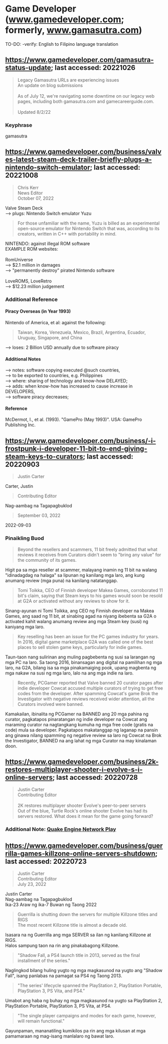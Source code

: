# Game Developer (www.gamedeveloper.com; formerly, www.gamasutra.com)

TO-DO: -verify: English to Filipino language translation

## https://www.gamedeveloper.com/gamasutra-status-update; last accessed: 20221026

> Legacy Gamasutra URLs are experiencing issues<br/>
> An update on blog submissions<br/>
> <br/>
> As of July 12, we're navigating some downtime on our legacy web pages, including both gamasutra.com and gamecareerguide.com. <br/>
> <br/>
> Updated 8/2/22

### Keyphrase

gamasutra

## https://www.gamedeveloper.com/business/valves-latest-steam-deck-trailer-briefly-plugs-a-nintendo-switch-emulator; last accessed: 20221008

> Chris Kerr<br/>
> News Editor<br/>
> October 07, 2022

Valve Steam Deck<br/>
--> plugs: Nintendo Switch emulator Yuzu

> For those unfamiliar with the name, Yuzu is billed as an experimental open-source emulator for Nintendo Switch that was, according to its creators, written in C++ with portability in mind.

NINTENDO: against illegal ROM software<br/>
EXAMPLE ROM websites:<br/>
<br/>
RomUniverse<br/>
--> $2.1 million in damages<br/>
-->  "permanently destroy" pirated Nintendo software<br/>
<br/>
LoveROMS, LoveRetro<br/>
--> $12.23 million judgement

### Additional Reference

#### Piracy Overseas (in Year 1993)

Nintendo of America, et al: against the following:<br/>

> Taiwan, Korea, Venezuela, Mexico, Brazil, Argentina, Ecuador, Uruguay, Singapore, and China

--> loses: 2 Billion USD annually due to software piracy<br/>

#### Additional Notes
--> notes: software copying executed @such countries,<br/> 
--> to be exported to countries, e.g. Philippines<br/>
--> where: sharing of technology and know-how DELAYED;<br/>
--> adds: when know-how has increased to cause increase in DEVELOPERS,<br/> 
--> software piracy decreases;

#### Reference

McDermot, l., et al. (1993). "GamePro (May 1993)". USA: GamePro Publishing Inc.

## https://www.gamedeveloper.com/business/-i-frostpunk-i-developer-11-bit-to-end-giving-steam-keys-to-curators; last accessed: 20220903

>    Justin Carter

Carter, Justin

>    Contributing Editor

Nag-aambag na Tagapagbuklod

>    September 03, 2022

2022-09-03

### Pinaikling Buod

>    Beyond the resellers and scammers, 11 bit freely admitted that what reviews it receives from Curators didn't seem to "bring any value" for the community of its games. 

Higit pa sa mga reseller at scammer, malayang inamin ng 11 bit na walang "idinadagdag na halaga" sa lipunan ng kanilang mga laro, ang kung anumang review (mga puna) na kanilang natatanggap.

> Tomi Toikka, CEO of Finnish developer Makea Games, corroborated 11 bit's claim, saying that Steam keys to his games would soon be resold at G2A or activated without any reviews to show for it.

Sinang-ayunan ni Tomi Toikka, ang CEO ng Finnish developer na Makea Games, ang saad ng 11 bit, at sinabing agad na niyang ibebenta sa G2A o activated kahit walang anumang review ang mga Steam key (susi) ng kaniyang mga laro. 

> Key reselling has been an issue for the PC games industry for years. In 2016, digital game marketplace G2A was called one of the best places to sell stolen game keys, particularly for indie games.

Taun-taon nang sulirinan ang muling pagbebenta ng susi sa larangan ng mga PC na laro. Sa taong 2016, binansagan ang digital na pamilihan ng mga laro, na G2A, bilang isa sa mga pinakamaiging pook, upang magbenta ng mga nakaw na susi ng mga laro, lalo na ang mga indie na laro.

>    Recently, PCGamer reported that Valve banned 20 curator pages after indie developer Cowcat accused multiple curators of trying to get free codes from the developer. After spamming Cowcat's game Brok the Investigator with negative reviews received wider attention, all the Curators involved were banned.

Kamakailan, ibinalita ng PCGamer na BANNED ang 20 mga pahina ng curator, pagkatapos pinaratangan ng indie developer na Cowcat ang maraming curator na nagtangkang kumuha ng mga free code (gratis na code) mula sa developer. Pagkatapos makatanggap ng laganap na pansin ang ginawa nilang spamming ng negative review sa laro ng Cowcat na Brok the Investigator, BANNED na ang lahat ng mga Curator na may kinalaman doon.


## https://www.gamedeveloper.com/business/2k-restores-multiplayer-shooter-i-evolve-s-i-online-servers; last accessed: 20220728

> Justin Carter<br/>
> Contributing Editor<br/>
> <br/>
> 2K restores multiplayer shooter Evolve's peer-to-peer servers<br/>
> Out of the blue, Turtle Rock's online shooter Evolve has had its servers restored. What does it mean for the game going forward?

### Additional Note: [Quake Engine Network Play](https://github.com/usbong/newsletters/blob/main/notes/LessonsLearned/wikipediaDotOrg.md)

## https://www.gamedeveloper.com/business/guerrilla-games-killzone-online-servers-shutdown; last accessed: 20220723

> Justin Carter<br/>
> Contributing Editor<br/>
> July 23, 2022

Justin Carter<br/>
Nag-aambag na Tagapagbuklod<br/>
Ika-23 Araw ng ika-7 Buwan ng Taong 2022

> Guerrilla is shutting down the servers for multiple Killzone titles and RIGS<br/>
> The most recent Killzone title is almost a decade old.

Isasara na ng Guerrilla ang mga SERVER sa ilan ng kanilang Killzone at RIGS.<br/>
Halos sampung taon na rin ang pinakabagong Killzone.

> "Shadow Fall, a PS4 launch title in 2013, served as the final installment of the series."

Naglingkod bilang huling yugto ng mga magkasunod na yugto ang "Shadow Fall", isang panlabas na pamagat sa PS4 ng Taong 2013.

> "The series' lifecycle spanned the PlayStation 2, PlayStation Portable, PlayStation 3, PS Vita, and PS4."

Umabot ang haba ng buhay ng mga magkasunod na yugto sa PlayStation 2, PlayStation Portable, PlayStation 3, PS Vita, at PS4.

> "The single player campaigns and modes for each game, however, will remain functional."

Gayunpaman, mananatiling kumikilos pa rin ang mga kilusan at mga pamamaraan ng mag-isang manlalaro ng bawat laro.

